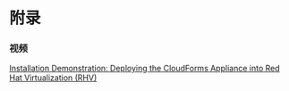 # 附录

### 视频
[Installation Demonstration: Deploying the CloudForms Appliance into Red Hat Virtualization (RHV)](https://www.youtube.com/watch?v=8nplUD7pIIo)
